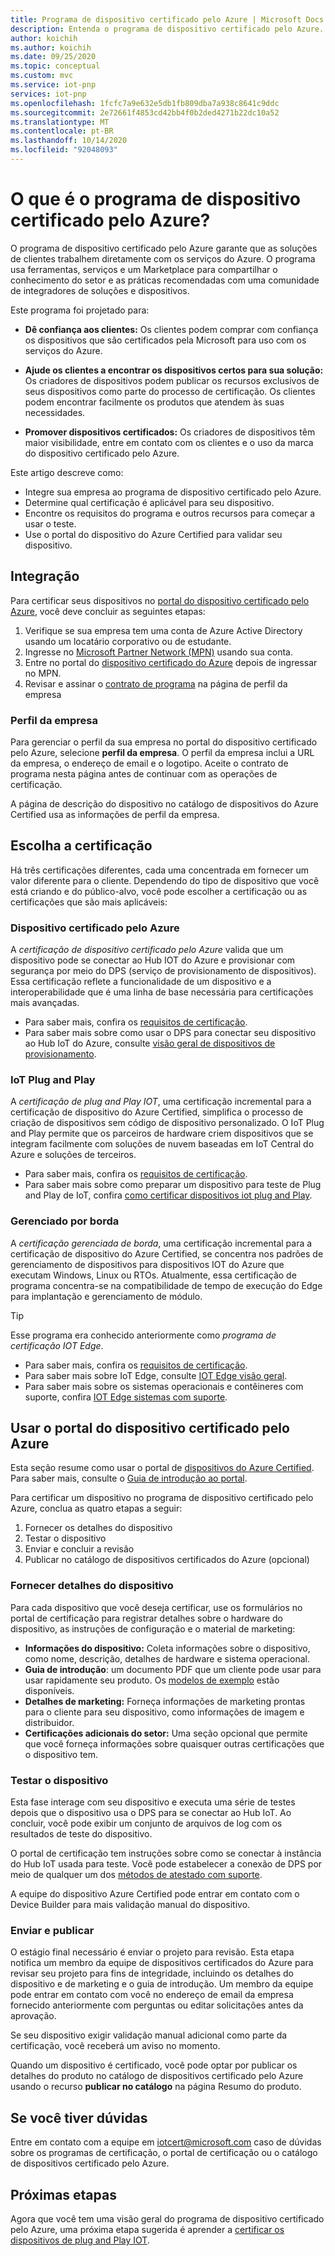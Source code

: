 ```yaml
---
title: Programa de dispositivo certificado pelo Azure | Microsoft Docs
description: Entenda o programa de dispositivo certificado pelo Azure.
author: koichih
ms.author: koichih
ms.date: 09/25/2020
ms.topic: conceptual
ms.custom: mvc
ms.service: iot-pnp
services: iot-pnp
ms.openlocfilehash: 1fcfc7a9e632e5db1fb809dba7a938c8641c9ddc
ms.sourcegitcommit: 2e72661f4853cd42bb4f0b2ded4271b22dc10a52
ms.translationtype: MT
ms.contentlocale: pt-BR
ms.lasthandoff: 10/14/2020
ms.locfileid: "92048093"
---
```

# <a name="what-is-the-azure-certified-device-program"></a>O que é o programa de dispositivo certificado pelo Azure?

O programa de dispositivo certificado pelo Azure garante que as soluções de clientes trabalhem diretamente com os serviços do Azure. O programa usa ferramentas, serviços e um Marketplace para compartilhar o conhecimento do setor e as práticas recomendadas com uma comunidade de integradores de soluções e dispositivos.

Este programa foi projetado para:

- **Dê confiança aos clientes:** Os clientes podem comprar com confiança os dispositivos que são certificados pela Microsoft para uso com os serviços do Azure.

- **Ajude os clientes a encontrar os dispositivos certos para sua solução:** Os criadores de dispositivos podem publicar os recursos exclusivos de seus dispositivos como parte do processo de certificação. Os clientes podem encontrar facilmente os produtos que atendem às suas necessidades.

- **Promover dispositivos certificados:** Os criadores de dispositivos têm maior visibilidade, entre em contato com os clientes e o uso da marca do dispositivo certificado pelo Azure.

Este artigo descreve como:

- Integre sua empresa ao programa de dispositivo certificado pelo Azure.
- Determine qual certificação é aplicável para seu dispositivo.
- Encontre os requisitos do programa e outros recursos para começar a usar o teste.
- Use o portal do dispositivo do Azure Certified para validar seu dispositivo.

## <a name="onboarding"></a>Integração

Para certificar seus dispositivos no [portal do dispositivo certificado pelo Azure](https://aka.ms/acdp), você deve concluir as seguintes etapas:

1. Verifique se sua empresa tem uma conta de Azure Active Directory usando um locatário corporativo ou de estudante.
2. Ingresse no [Microsoft Partner Network (MPN)](https://partner.microsoft.com/) usando sua conta.
3. Entre no portal do [dispositivo certificado do Azure](https://aka.ms/acdp) depois de ingressar no MPN.
4. Revisar e assinar o [contrato de programa](https://aka.ms/acdagreement) na página de perfil da empresa

### <a name="company-profile"></a>Perfil da empresa

Para gerenciar o perfil da sua empresa no portal do dispositivo certificado pelo Azure, selecione **perfil da empresa**. O perfil da empresa inclui a URL da empresa, o endereço de email e o logotipo. Aceite o contrato de programa nesta página antes de continuar com as operações de certificação.

A página de descrição do dispositivo no catálogo de dispositivos do Azure Certified usa as informações de perfil da empresa.

## <a name="choose-the-certification"></a>Escolha a certificação

Há três certificações diferentes, cada uma concentrada em fornecer um valor diferente para o cliente. Dependendo do tipo de dispositivo que você está criando e do público-alvo, você pode escolher a certificação ou as certificações que são mais aplicáveis:

### <a name="azure-certified-device"></a>Dispositivo certificado pelo Azure

A _certificação de dispositivo certificado pelo Azure_ valida que um dispositivo pode se conectar ao Hub IOT do Azure e provisionar com segurança por meio do DPS (serviço de provisionamento de dispositivos). Essa certificação reflete a funcionalidade de um dispositivo e a interoperabilidade que é uma linha de base necessária para certificações mais avançadas.

- Para saber mais, confira os [requisitos de certificação](https://aka.ms/acdrequirements).
- Para saber mais sobre como usar o DPS para conectar seu dispositivo ao Hub IoT do Azure, consulte [visão geral de dispositivos de provisionamento](../iot-dps/about-iot-dps.md).

### <a name="iot-plug-and-play"></a>IoT Plug and Play

A _certificação de plug and Play IOT_, uma certificação incremental para a certificação de dispositivo do Azure Certified, simplifica o processo de criação de dispositivos sem código de dispositivo personalizado. O IoT Plug and Play permite que os parceiros de hardware criem dispositivos que se integram facilmente com soluções de nuvem baseadas em IoT Central do Azure e soluções de terceiros.

- Para saber mais, confira os [requisitos de certificação](https://aka.ms/acdiotpnprequirements).
- Para saber mais sobre como preparar um dispositivo para teste de Plug and Play de IoT, confira [como certificar dispositivos iot plug and Play](howto-certify-device.md).

### <a name="edge-managed"></a>Gerenciado por borda

A _certificação gerenciada de borda_, uma certificação incremental para a certificação de dispositivo do Azure Certified, se concentra nos padrões de gerenciamento de dispositivos para dispositivos IOT do Azure que executam Windows, Linux ou RTOs. Atualmente, essa certificação de programa concentra-se na compatibilidade de tempo de execução do Edge para implantação e gerenciamento de módulo.

> [!TIP]
> Esse programa era conhecido anteriormente como _programa de certificação IOT Edge_.

- Para saber mais, confira os [requisitos de certificação](https://aka.ms/acdedgemanagedrequirements).
- Para saber mais sobre IoT Edge, consulte [IOT Edge visão geral](../iot-edge/about-iot-edge.md).
- Para saber mais sobre os sistemas operacionais e contêineres com suporte, confira [IOT Edge sistemas com suporte](../iot-edge/support.md).

## <a name="use-the-azure-certified-device-portal"></a>Usar o portal do dispositivo certificado pelo Azure

Esta seção resume como usar o portal de [dispositivos do Azure Certified](https://certify.azure.com). Para saber mais, consulte o [Guia de introdução ao portal](https://aka.ms/acdhelp).

Para certificar um dispositivo no programa de dispositivo certificado pelo Azure, conclua as quatro etapas a seguir:

1. Fornecer os detalhes do dispositivo
2. Testar o dispositivo
3. Enviar e concluir a revisão
4. Publicar no catálogo de dispositivos certificados do Azure (opcional)

### <a name="provide-device-details"></a>Fornecer detalhes do dispositivo

Para cada dispositivo que você deseja certificar, use os formulários no portal de certificação para registrar detalhes sobre o hardware do dispositivo, as instruções de configuração e o material de marketing:

- **Informações do dispositivo:** Coleta informações sobre o dispositivo, como nome, descrição, detalhes de hardware e sistema operacional.
- **Guia de introdução**: um documento PDF que um cliente pode usar para usar rapidamente seu produto. Os [modelos de exemplo](https://aka.ms/GSTemplate) estão disponíveis.
- **Detalhes de marketing:** Forneça informações de marketing prontas para o cliente para seu dispositivo, como informações de imagem e distribuidor.
- **Certificações adicionais do setor:** Uma seção opcional que permite que você forneça informações sobre quaisquer outras certificações que o dispositivo tem.

### <a name="test-the-device"></a>Testar o dispositivo

Esta fase interage com seu dispositivo e executa uma série de testes depois que o dispositivo usa o DPS para se conectar ao Hub IoT. Ao concluir, você pode exibir um conjunto de arquivos de log com os resultados de teste do dispositivo.

O portal de certificação tem instruções sobre como se conectar à instância do Hub IoT usada para teste. Você pode estabelecer a conexão de DPS por meio de qualquer um dos [métodos de atestado com suporte](../iot-dps/concepts-service.md#attestation-mechanism).

A equipe do dispositivo Azure Certified pode entrar em contato com o Device Builder para mais validação manual do dispositivo.

### <a name="submit-and-publish"></a>Enviar e publicar

O estágio final necessário é enviar o projeto para revisão. Esta etapa notifica um membro da equipe de dispositivos certificados do Azure para revisar seu projeto para fins de integridade, incluindo os detalhes do dispositivo e de marketing e o guia de introdução. Um membro da equipe pode entrar em contato com você no endereço de email da empresa fornecido anteriormente com perguntas ou editar solicitações antes da aprovação.

Se seu dispositivo exigir validação manual adicional como parte da certificação, você receberá um aviso no momento.

Quando um dispositivo é certificado, você pode optar por publicar os detalhes do produto no catálogo de dispositivos certificado pelo Azure usando o recurso **publicar no catálogo** na página Resumo do produto.

## <a name="if-you-have-questions"></a>Se você tiver dúvidas

Entre em contato com a equipe em [iotcert@microsoft.com](mailto:iotcert@microsoft.com?subject=Azure%20Certified%20Device%20question) caso de dúvidas sobre os programas de certificação, o portal de certificação ou o catálogo de dispositivos certificado pelo Azure.

## <a name="next-steps"></a>Próximas etapas

Agora que você tem uma visão geral do programa de dispositivo certificado pelo Azure, uma próxima etapa sugerida é aprender a [certificar os dispositivos de plug and Play IOT](howto-certify-device.md).